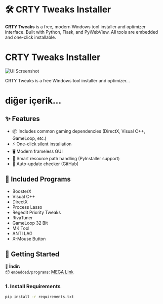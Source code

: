# 🛠️ CRTY Tweaks Installer

**CRTY Tweaks** is a free, modern Windows tool installer and optimizer interface. Built with Python, Flask, and PyWebView. All tools are embedded and one-click installable.

# CRTY Tweaks Installer

![UI Screenshot]([https://i.hizliresim.com/hxrtnmh.png](https://raw.githubusercontent.com/CRTYPUBG/crty-tweaks/refs/heads/main/docs/UI.png))

CRTY Tweaks is a free Windows tool installer and optimizer...

# diğer içerik...

## ✨ Features

- 📦 Includes common gaming dependencies (DirectX, Visual C++, GameLoop, etc.)
- ⚡ One-click silent installation
- 🖥️ Modern frameless GUI
- 🧠 Smart resource path handling (PyInstaller support)
- 🔁 Auto-update checker (GitHub)

## 🔧 Included Programs

- BoosterX  
- Visual C++  
- DirectX  
- Process Lasso  
- Regedit Priority Tweaks  
- RivaTuner  
- GameLoop 32 Bit  
- MK Tool  
- ANTI LAG  
- X-Mouse Button  

## 🚀 Getting Started

🔽 **İndir:**  
📦 `embedded/programs`: [MEGA Link](https://mega.nz/folder/NZIRCBxD#7qfYDa7W5yBnG_F2wLKcBg)

### 1. Install Requirements

```bash
pip install -r requirements.txt
